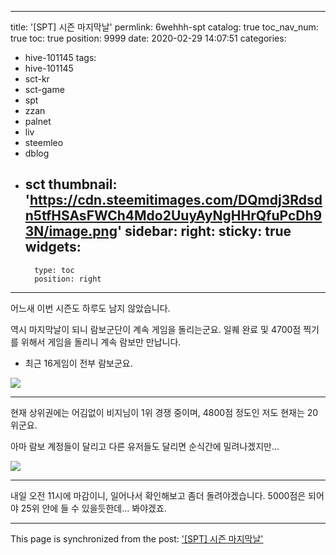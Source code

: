 
---
title: '[SPT] 시즌 마지막날'
permlink: 6wehhh-spt
catalog: true
toc_nav_num: true
toc: true
position: 9999
date: 2020-02-29 14:07:51
categories:
- hive-101145
tags:
- hive-101145
- sct-kr
- sct-game
- spt
- zzan
- palnet
- liv
- steemleo
- dblog
- sct
thumbnail: 'https://cdn.steemitimages.com/DQmdj3Rdsdn5tfHSAsFWCh4Mdo2UuyAyNgHHrQfuPcDh93N/image.png'
sidebar:
    right:
        sticky: true
widgets:
    -
        type: toc
        position: right
---


어느새 이번 시즌도 하루도 남지 않았습니다.

역시 마지막날이 되니 람보군단이 계속 게임을 돌리는군요. 일퀘 완료 및  4700점 찍기를 위해서 게임을 돌리니 계속 람보만 만납니다.

* 최근 16게임이 전부 람보군요. 

![](https://cdn.steemitimages.com/DQmdj3Rdsdn5tfHSAsFWCh4Mdo2UuyAyNgHHrQfuPcDh93N/image.png)
<br>

---

현재 상위권에는 어김없이 비지님이 1위 경쟁 중이며, 4800점 정도인 저도 현재는 20위군요.

아마 람보 계정들이 달리고 다른 유저들도 달리면 순식간에 밀려나겠지만...

![](https://cdn.steemitimages.com/DQmc2UkXAyoX3vNdC4Xd3Cwn1bPEXWu4FfsNSdKxXorAJtp/image.png)
<br>

---

내일 오전 11시에 마감이니, 일어나서 확인해보고 좀더 돌려야겠습니다. 5000점은 되어야 25위 안에 들 수 있을듯한데... 봐야겠죠.

- - -

This page is synchronized from the post: ['[SPT] 시즌 마지막날'](https://steemit.com/@glory7/6wehhh-spt)
